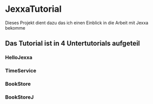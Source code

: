 # JexxaTutorial


Dieses Projekt dient dazu das ich einen Einblick in die Arbeit mit Jexxa bekomme 

## Das Tutorial ist in 4 Untertutorials aufgeteil

### HelloJexxa 
      
### TimeService

### BookStore

### BookStoreJ
